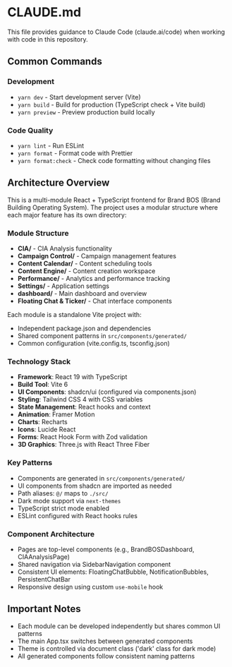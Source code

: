 # CLAUDE.md

This file provides guidance to Claude Code (claude.ai/code) when working with code in this repository.

## Common Commands

### Development
- `yarn dev` - Start development server (Vite)
- `yarn build` - Build for production (TypeScript check + Vite build)
- `yarn preview` - Preview production build locally

### Code Quality
- `yarn lint` - Run ESLint
- `yarn format` - Format code with Prettier
- `yarn format:check` - Check code formatting without changing files

## Architecture Overview

This is a multi-module React + TypeScript frontend for Brand BOS (Brand Building Operating System). The project uses a modular structure where each major feature has its own directory:

### Module Structure
- **CIA/** - CIA Analysis functionality
- **Campaign Control/** - Campaign management features  
- **Content Calendar/** - Content scheduling tools
- **Content Engine/** - Content creation workspace
- **Performance/** - Analytics and performance tracking
- **Settings/** - Application settings
- **dashboard/** - Main dashboard and overview
- **Floating Chat & Ticker/** - Chat interface components

Each module is a standalone Vite project with:
- Independent package.json and dependencies
- Shared component patterns in `src/components/generated/`
- Common configuration (vite.config.ts, tsconfig.json)

### Technology Stack
- **Framework**: React 19 with TypeScript
- **Build Tool**: Vite 6
- **UI Components**: shadcn/ui (configured via components.json)
- **Styling**: Tailwind CSS 4 with CSS variables
- **State Management**: React hooks and context
- **Animation**: Framer Motion
- **Charts**: Recharts
- **Icons**: Lucide React
- **Forms**: React Hook Form with Zod validation
- **3D Graphics**: Three.js with React Three Fiber

### Key Patterns
- Components are generated in `src/components/generated/`
- UI components from shadcn are imported as needed
- Path aliases: `@/` maps to `./src/`
- Dark mode support via `next-themes`
- TypeScript strict mode enabled
- ESLint configured with React hooks rules

### Component Architecture
- Pages are top-level components (e.g., BrandBOSDashboard, CIAAnalysisPage)
- Shared navigation via SidebarNavigation component
- Consistent UI elements: FloatingChatBubble, NotificationBubbles, PersistentChatBar
- Responsive design using custom `use-mobile` hook

## Important Notes
- Each module can be developed independently but shares common UI patterns
- The main App.tsx switches between generated components
- Theme is controlled via document class ('dark' class for dark mode)
- All generated components follow consistent naming patterns